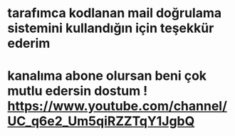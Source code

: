 # tarafımca kodlanan mail doğrulama sistemini kullandığın için teşekkür ederim
# kanalıma abone olursan beni çok mutlu edersin dostum ! https://www.youtube.com/channel/UC_q6e2_Um5qiRZZTqY1JgbQ
